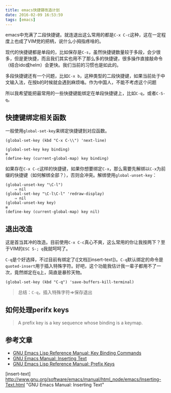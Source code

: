 ```yaml
---
title: emacs快捷键改造计划
date: 2016-02-09 16:53:59
tags: [emacs]
---
```


emacs中充满了二段快捷键。就连退出这么常用的都是`C-x C-c`这种，这在一定程度上也成了VIM党的把柄，说什么小拇指疼啥的。

现代的快捷键都是单段的，比如保存是`C-s`，虽然快捷键数量较于多段，会少很多，但是更快捷，而且我们其实也用不了那么多的快捷键，很多操作直接敲命令（结合ido或helm）会更快。我们当前的习惯也是如此的。

多段快捷键还有一个问题，比如`C-x b`，这种类型的二段快捷键，如果当前处于中文输入法，在按b的时候就会遇到麻烦咯。作为中国人，不能不考虑这个问题

所以我希望能把最常用的一些快捷键能绑定在单段快捷键上，比如`C-q`，或者`C-S-q`。

## 快捷键绑定相关函数
一般使用`global-set-key`来绑定快捷键到对应函数。

    (global-set-key (kbd "C-x C-\\") 'next-line)

    (global-set-key key binding)
    ≡
    (define-key (current-global-map) key binding)

如果存在`C-x C-c`这样的快捷键，如果你想要绑定`C-x`，那么需要先解绑以`C-x`为前缀的快捷键（如何解绑全部？），否则会冲突。解绑使用`global-unset-key`：

    (global-unset-key "\C-l")
        ⇒ nil
    (global-set-key "\C-l\C-l" 'redraw-display)
        ⇒ nil
    (global-unset-key key)
    ≡
    (define-key (current-global-map) key nil)

## 退出改造
这是首当其冲的改造。目前使用`C-x C-c`真心不爽，这么常用的你让我按两下？至于VIM的`ESC S-; q`我就呵呵了。

`C-q`是个好选择，不过目前有绑定了([文档][insert-text])。`C-q`默认绑定的命令是`quoted-insert`用于插入特殊字符。好吧，这个功能我估计我一辈子都用不了一次，竟然绑定在q上，简直是暴殄天物。

    (global-set-key (kbd "C-q") 'save-buffers-kill-terminal)

> 总结：`C-q`，插入特殊字符=>保存退出

## 如何处理perifx keys

> A prefix key is a key sequence whose binding is a keymap. 


## 参考文章
- [GNU Emacs Lisp Reference Manual: Key Binding Commands](https://www.gnu.org/software/emacs/manual/html_node/elisp/Key-Binding-Commands.html)
- [GNU Emacs Manual: Inserting Text](http://www.gnu.org/software/emacs/manual/html_node/emacs/Inserting-Text.html)
- [GNU Emacs Lisp Reference Manual: Prefix Keys](https://www.gnu.org/software/emacs/manual/html_node/elisp/Prefix-Keys.html)



[insert-text] http://www.gnu.org/software/emacs/manual/html_node/emacs/Inserting-Text.html "GNU Emacs Manual: Inserting Text"